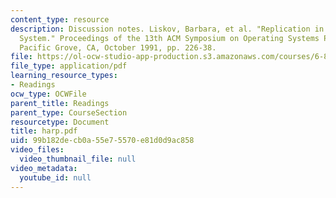 ```yaml
---
content_type: resource
description: Discussion notes. Liskov, Barbara, et al. "Replication in the Harp File
  System." Proceedings of the 13th ACM Symposium on Operating Systems Principles,
  Pacific Grove, CA, October 1991, pp. 226-38.
file: https://ol-ocw-studio-app-production.s3.amazonaws.com/courses/6-824-distributed-computer-systems-engineering-spring-2006/99b182decb0a55e75570e81d0d9ac858_harp.pdf
file_type: application/pdf
learning_resource_types:
- Readings
ocw_type: OCWFile
parent_title: Readings
parent_type: CourseSection
resourcetype: Document
title: harp.pdf
uid: 99b182de-cb0a-55e7-5570-e81d0d9ac858
video_files:
  video_thumbnail_file: null
video_metadata:
  youtube_id: null
---
```

